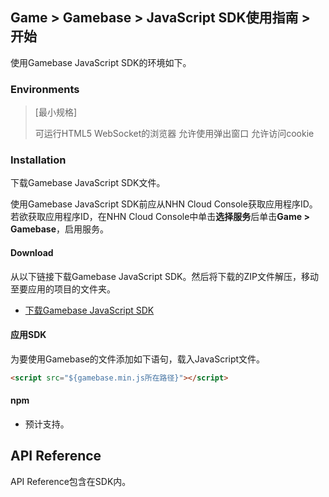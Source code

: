 ## Game > Gamebase > JavaScript SDK使用指南 > 开始

使用Gamebase JavaScript SDK的环境如下。

### Environments

> [最小规格]
>
> 可运行HTML5 WebSocket的浏览器
> 允许使用弹出窗口
> 允许访问cookie

### Installation

下载Gamebase JavaScript SDK文件。

使用Gamebase JavaScript SDK前应从NHN Cloud Console获取应用程序ID。若欲获取应用程序ID，在NHN Cloud Console中单击**选择服务**后单击**Game > Gamebase**，启用服务。

#### Download
从以下链接下载Gamebase JavaScript SDK。然后将下载的ZIP文件解压，移动至要应用的项目的文件夹。
* [下载Gamebase JavaScript SDK](/Download/#game-gamebase)


#### 应用SDK
为要使用Gamebase的文件添加如下语句，载入JavaScript文件。

```html
<script src="${gamebase.min.js所在路径}"></script>
```


#### npm

* 预计支持。



## API Reference

API Reference包含在SDK内。
